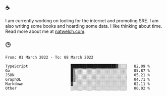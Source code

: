 ### ☕

I am currently working on tooling for the internet and promoting SRE. I am also writing some books and hoarding some data. I like thinking about time. Read more about me at [natwelch.com](https://natwelch.com).

### 🕒

<!--START_SECTION:waka-->

```text
From: 01 March 2022 - To: 08 March 2022

TypeScript                   ████████████████████▓░░░░   82.09 %
Go                           █▒░░░░░░░░░░░░░░░░░░░░░░░   05.87 %
JSON                         █▒░░░░░░░░░░░░░░░░░░░░░░░   05.21 %
GraphQL                      █▒░░░░░░░░░░░░░░░░░░░░░░░   04.71 %
Markdown                     ▓░░░░░░░░░░░░░░░░░░░░░░░░   02.11 %
Other                        ░░░░░░░░░░░░░░░░░░░░░░░░░   00.02 %
```

<!--END_SECTION:waka-->
